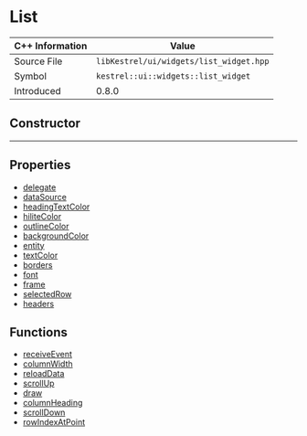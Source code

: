 
# List

| C++ Information | Value |
| --- | --- |
| Source File | `libKestrel/ui/widgets/list_widget.hpp` |
| Symbol | `kestrel::ui::widgets::list_widget` |
| Introduced | 0.8.0 |

## Constructor

---

## Properties

 - [delegate](delegate.md)
 - [dataSource](dataSource.md)
 - [headingTextColor](headingTextColor.md)
 - [hiliteColor](hiliteColor.md)
 - [outlineColor](outlineColor.md)
 - [backgroundColor](backgroundColor.md)
 - [entity](entity.md)
 - [textColor](textColor.md)
 - [borders](borders.md)
 - [font](font.md)
 - [frame](frame.md)
 - [selectedRow](selectedRow.md)
 - [headers](headers.md)

## Functions

 - [receiveEvent](receiveEvent.md)
 - [columnWidth](columnWidth.md)
 - [reloadData](reloadData.md)
 - [scrollUp](scrollUp.md)
 - [draw](draw.md)
 - [columnHeading](columnHeading.md)
 - [scrollDown](scrollDown.md)
 - [rowIndexAtPoint](rowIndexAtPoint.md)

